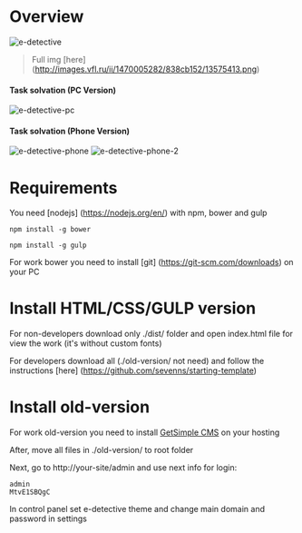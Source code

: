 # Overview

![e-detective](http://images.vfl.ru/ii/1470005092/f8fa39f6/13575401.jpg)

>Full img [here] (http://images.vfl.ru/ii/1470005282/838cb152/13575413.png)


#### Task solvation (PC Version)
![e-detective-pc](http://images.vfl.ru/ii/1470006037/5fee555b/13575438.jpg)

#### Task solvation (Phone Version)
![e-detective-phone](http://images.vfl.ru/ii/1470006134/a8200515/13575442.jpg)
![e-detective-phone-2](http://images.vfl.ru/ii/1470006166/e49abe1c/13575443.jpg)


# Requirements

You need [nodejs] (https://nodejs.org/en/) with npm, bower and gulp

    npm install -g bower
    
    npm install -g gulp
    
For work bower you need to install [git] (https://git-scm.com/downloads) on your PC

# Install HTML/CSS/GULP version

For non-developers download only ./dist/ folder and open index.html file for view the work (it's without custom fonts)

For developers download all (./old-version/ not need) and follow the instructions [here] (https://github.com/sevenns/starting-template)

# Install old-version

For work old-version you need to install [GetSimple CMS](http://get-simple.info/) on your hosting

After, move all files in ./old-version/ to root folder

Next, go to http://your-site/admin and use next info for login:

    admin
    MtvE1SBQgC

In control panel set e-detective theme and change main domain and password in settings
